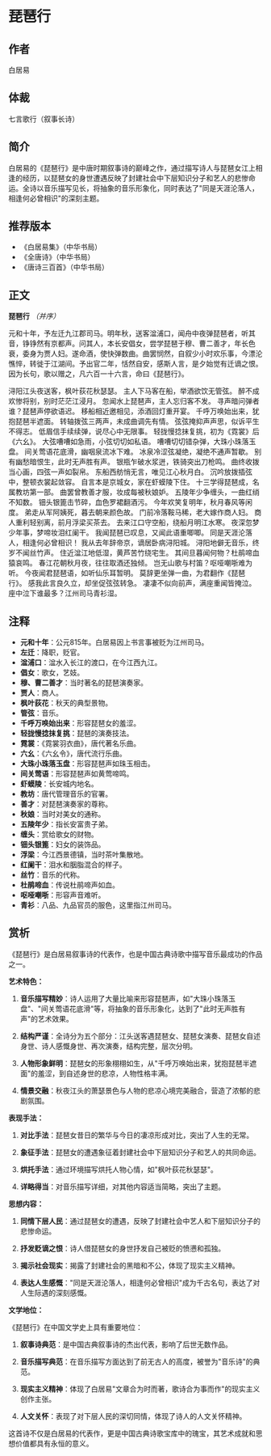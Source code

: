 <!--
 * @Author: ylmzfun ylmzfun@foxmail.com
 * @Date: 2025-01-27 15:45:00
 * @LastEditors: ylmzfun ylmzfun@foxmail.com
 * @LastEditTime: 2025-01-27 15:45:00
 * @FilePath: /Users/ylmzfun/Documents/study/note/诗词/诗词/唐诗/琵琶行.md
 * @Description: 白居易《琵琶行》- 中唐叙事诗的巅峰之作
-->

# 琵琶行

## 作者
白居易

## 体裁
七言歌行（叙事长诗）

## 简介
白居易的《琵琶行》是中唐时期叙事诗的巅峰之作，通过描写诗人与琵琶女江上相逢的经历，以琵琶女的身世遭遇反映了封建社会中下层知识分子和艺人的悲惨命运。全诗以音乐描写见长，将抽象的音乐形象化，同时表达了"同是天涯沦落人，相逢何必曾相识"的深刻主题。

## 推荐版本
- 《白居易集》（中华书局）
- 《全唐诗》（中华书局）
- 《唐诗三百首》（中华书局）

## 正文

**琵琶行**
*（并序）*

元和十年，予左迁九江郡司马。明年秋，送客湓浦口，闻舟中夜弹琵琶者，听其音，铮铮然有京都声。问其人，本长安倡女，尝学琵琶于穆、曹二善才，年长色衰，委身为贾人妇。遂命酒，使快弹数曲。曲罢悯然，自叙少小时欢乐事，今漂沦憔悴，转徙于江湖间。予出官二年，恬然自安，感斯人言，是夕始觉有迁谪之恨。因为长句，歌以赠之，凡六百一十六言，命曰《琵琶行》。

浔阳江头夜送客，枫叶荻花秋瑟瑟。
主人下马客在船，举酒欲饮无管弦。
醉不成欢惨将别，别时茫茫江浸月。
忽闻水上琵琶声，主人忘归客不发。
寻声暗问弹者谁？琵琶声停欲语迟。
移船相近邀相见，添酒回灯重开宴。
千呼万唤始出来，犹抱琵琶半遮面。
转轴拨弦三两声，未成曲调先有情。
弦弦掩抑声声思，似诉平生不得志。
低眉信手续续弹，说尽心中无限事。
轻拢慢捻抹复挑，初为《霓裳》后《六幺》。
大弦嘈嘈如急雨，小弦切切如私语。
嘈嘈切切错杂弹，大珠小珠落玉盘。
间关莺语花底滑，幽咽泉流冰下难。
冰泉冷涩弦凝绝，凝绝不通声暂歇。
别有幽愁暗恨生，此时无声胜有声。
银瓶乍破水浆迸，铁骑突出刀枪鸣。
曲终收拨当心画，四弦一声如裂帛。
东船西舫悄无言，唯见江心秋月白。
沉吟放拨插弦中，整顿衣裳起敛容。
自言本是京城女，家在虾蟆陵下住。
十三学得琵琶成，名属教坊第一部。
曲罢曾教善才服，妆成每被秋娘妒。
五陵年少争缠头，一曲红绡不知数。
钿头银篦击节碎，血色罗裙翻酒污。
今年欢笑复明年，秋月春风等闲度。
弟走从军阿姨死，暮去朝来颜色故。
门前冷落鞍马稀，老大嫁作商人妇。
商人重利轻别离，前月浮梁买茶去。
去来江口守空船，绕船月明江水寒。
夜深忽梦少年事，梦啼妆泪红阑干。
我闻琵琶已叹息，又闻此语重唧唧。
同是天涯沦落人，相逢何必曾相识！
我从去年辞帝京，谪居卧病浔阳城。
浔阳地僻无音乐，终岁不闻丝竹声。
住近湓江地低湿，黄芦苦竹绕宅生。
其间旦暮闻何物？杜鹃啼血猿哀鸣。
春江花朝秋月夜，往往取酒还独倾。
岂无山歌与村笛？呕哑嘲哳难为听。
今夜闻君琵琶语，如听仙乐耳暂明。
莫辞更坐弹一曲，为君翻作《琵琶行》。
感我此言良久立，却坐促弦弦转急。
凄凄不似向前声，满座重闻皆掩泣。
座中泣下谁最多？江州司马青衫湿。

## 注释

- **元和十年**：公元815年。白居易因上书言事被贬为江州司马。
- **左迁**：降职，贬官。
- **湓浦口**：湓水入长江的渡口，在今江西九江。
- **倡女**：歌女，艺妓。
- **穆、曹二善才**：当时著名的琵琶演奏家。
- **贾人**：商人。
- **枫叶荻花**：秋天的典型景物。
- **管弦**：音乐。
- **千呼万唤始出来**：形容琵琶女的羞涩。
- **轻拢慢捻抹复挑**：琵琶的演奏技法。
- **霓裳**：《霓裳羽衣曲》，唐代著名乐曲。
- **六幺**：《六幺令》，唐代流行乐曲。
- **大珠小珠落玉盘**：形容琵琶声如珠玉相击。
- **间关莺语**：形容琵琶声如黄莺啼鸣。
- **虾蟆陵**：长安城内地名。
- **教坊**：唐代管理音乐的官署。
- **善才**：对琵琶演奏家的尊称。
- **秋娘**：当时对美女的通称。
- **五陵年少**：指长安富贵子弟。
- **缠头**：赏给歌女的财物。
- **钿头银篦**：妇女的装饰品。
- **浮梁**：今江西景德镇，当时茶叶集散地。
- **红阑干**：泪水和胭脂混合的样子。
- **丝竹**：音乐的代称。
- **杜鹃啼血**：传说杜鹃啼声如血。
- **呕哑嘲哳**：形容声音难听。
- **青衫**：八品、九品官员的服色，这里指江州司马。

## 赏析

《琵琶行》是白居易叙事诗的代表作，也是中国古典诗歌中描写音乐最成功的作品之一。

**艺术特色：**

1. **音乐描写精妙**：诗人运用了大量比喻来形容琵琶声，如"大珠小珠落玉盘"、"间关莺语花底滑"等，将抽象的音乐形象化，达到了"此时无声胜有声"的艺术效果。

2. **结构严谨**：全诗分为五个部分：江头送客遇琵琶女、琵琶女演奏、琵琶女自述身世、诗人感慨身世、再次演奏，结构完整，层次分明。

3. **人物形象鲜明**：琵琶女的形象栩栩如生，从"千呼万唤始出来，犹抱琵琶半遮面"的羞涩，到自述身世的悲凉，人物性格丰满。

4. **情景交融**：秋夜江头的萧瑟景色与人物的悲凉心境完美融合，营造了浓郁的悲剧氛围。

**表现手法：**

1. **对比手法**：琵琶女昔日的繁华与今日的凄凉形成对比，突出了人生的无常。

2. **象征手法**：琵琶女的遭遇象征着封建社会中下层知识分子和艺人的共同命运。

3. **烘托手法**：通过环境描写烘托人物心情，如"枫叶荻花秋瑟瑟"。

4. **详略得当**：对音乐描写详细，对其他内容适当简略，突出了主题。

**思想内容：**

1. **同情下层人民**：通过琵琶女的遭遇，反映了封建社会中艺人和下层知识分子的悲惨命运。

2. **抒发贬谪之恨**：诗人借琵琶女的身世抒发自己被贬的愤懑和孤独。

3. **揭示社会现实**：揭露了封建社会的黑暗和不公，体现了现实主义精神。

4. **表达人生感慨**："同是天涯沦落人，相逢何必曾相识"成为千古名句，表达了对人生际遇的深刻感慨。

**文学地位：**

《琵琶行》在中国文学史上具有重要地位：

1. **叙事诗典范**：是中国古典叙事诗的杰出代表，影响了后世无数作品。

2. **音乐描写典范**：在音乐描写方面达到了前无古人的高度，被誉为"音乐诗"的典范。

3. **现实主义精神**：体现了白居易"文章合为时而著，歌诗合为事而作"的现实主义创作主张。

4. **人文关怀**：表现了对下层人民的深切同情，体现了诗人的人文关怀精神。

这首诗不仅是白居易的代表作，更是中国古典诗歌宝库中的瑰宝，其艺术成就和思想价值都具有永恒的意义。